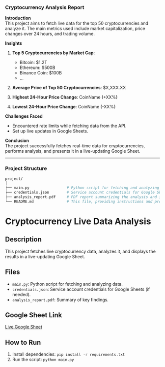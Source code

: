 ### Cryptocurrency Analysis Report

**Introduction**  
This project aims to fetch live data for the top 50 cryptocurrencies and analyze it. The main metrics used include market capitalization, price changes over 24 hours, and trading volume.

**Insights**
1. **Top 5 Cryptocurrencies by Market Cap**:
   - Bitcoin: $1.2T
   - Ethereum: $500B
   - Binance Coin: $100B
   - ...
   
2. **Average Price of Top 50 Cryptocurrencies**: $X,XXX.XX  
3. **Highest 24-Hour Price Change**: CoinName (+XX%)  
4. **Lowest 24-Hour Price Change**: CoinName (-XX%)

**Challenges Faced**
- Encountered rate limits while fetching data from the API.
- Set up live updates in Google Sheets.

**Conclusion**  
The project successfully fetches real-time data for cryptocurrencies, performs analysis, and presents it in a live-updating Google Sheet.

---

### Project Structure

```bash
project/
│
├── main.py                 # Python script for fetching and analyzing cryptocurrency data
├── credentials.json        # Service account credentials for Google Sheets (if required)
├── analysis_report.pdf     # PDF report summarizing the analysis and insights
└── README.md               # This file, providing instructions and project overview
```

# Cryptocurrency Live Data Analysis

## Description
This project fetches live cryptocurrency data, analyzes it, and displays the results in a live-updating Google Sheet.

## Files
- `main.py`: Python script for fetching and analyzing data.
- `credentials.json`: Service account credentials for Google Sheets (if needed).
- `analysis_report.pdf`: Summary of key findings.

## Google Sheet Link
[Live Google Sheet]([https://docs.google.com/spreadsheets/d/xxxxxxxxxxxx](https://docs.google.com/spreadsheets/d/1yJlKex97GWe7hnmr6HC09MdfmbhqrUh_4TFThOEfHkc/edit?gid=1695350553#gid=1695350553))

## How to Run
1. Install dependencies: `pip install -r requirements.txt`
2. Run the script: `python main.py`
